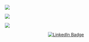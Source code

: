 <!--<p align="center">
  <img src="https://badge42.vercel.app/api/v2/clj5t4hp5017508ie2lbus57n/stats?cursusId=21&coalitionId=285" />
</p>-->
<p align="center">
  <!--img src="https://github-readme-streak-stats.herokuapp.com?user=mrbff&theme=gotham&hide_border=true" /-->
  <img src="https://github-readme-stats.vercel.app/api/top-langs/?username=mrbff&layout=compact&theme=gotham&hide_border=true" />
</p>
<p align="center">
  <a href="https://skillicons.dev">
    <img src="https://skillicons.dev/icons?i=nestjs,java,c,cpp,cmake,angular,vue" />
  </a>
</p>  
<p align="center">  
  <a href="https://skillicons.dev">
    <img src="https://skillicons.dev/icons?i=bash,solidity,prisma,postgres,linux,git,docker,kubernetes" />
  </a>
</p>
<p align="right">
  <a href="https://www.linkedin.com/in/marco-baffo/">
    <img src="https://img.shields.io/badge/LinkedIn-blue?style=for-the-badge&logo=linkedin&logoColor=white" alt="LinkedIn Badge"/>
  </a>
</p>
